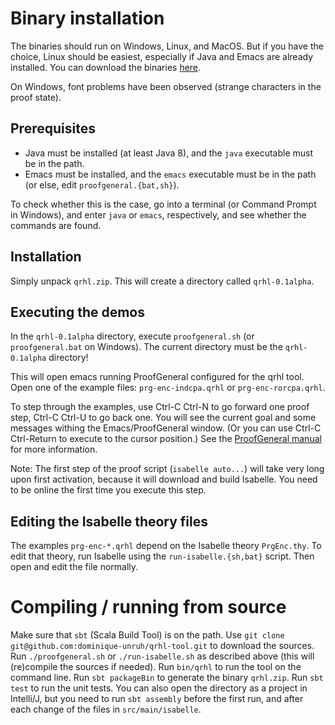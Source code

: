 # Binary installation

The binaries should run on Windows, Linux, and MacOS.
But if you have the choice, Linux should be easiest, especially if Java and Emacs are already installed.
You can download the binaries [here](https://www.ut.ee/~unruh/qrhl.zip). 

On Windows, font problems have been observed (strange characters in the proof state).  

## Prerequisites

* Java must be installed (at least Java 8), and the `java` executable must be in the path.
* Emacs must be installed, and the `emacs` executable must be in the path (or else, edit `proofgeneral.{bat,sh}`).

To check whether this is the case, go into a terminal (or Command Prompt in Windows),
and enter `java` or `emacs`, respectively, and see whether the commands are found.


## Installation

Simply unpack `qrhl.zip`. This will create a directory called `qrhl-0.1alpha`.


## Executing the demos

In the `qrhl-0.1alpha` directory, execute `proofgeneral.sh` (or `proofgeneral.bat` on Windows).
The current directory must be the `qrhl-0.1alpha` directory!

This will open emacs running ProofGeneral configured for the qrhl
tool.  Open one of the example files: `prg-enc-indcpa.qrhl` or
`prg-enc-rorcpa.qrhl`.

To step through the examples, use Ctrl-C Ctrl-N to go forward one proof step, Ctrl-C Ctrl-U to go back one.
You will see the current goal and some messages withing the Emacs/ProofGeneral window.
(Or you can use Ctrl-C Ctrl-Return to execute to the cursor position.)
See the [ProofGeneral manual](https://proofgeneral.github.io/doc/userman/) for more information.

Note: The first step of the proof script (`isabelle auto...`) will take very long upon first activation,
because it will download and build Isabelle. 
You need to be online the first time you execute this step. 


## Editing the Isabelle theory files

The examples `prg-enc-*.qrhl` depend on the Isabelle theory `PrgEnc.thy`.
To edit that theory, run Isabelle using the `run-isabelle.{sh,bat}` script.
Then open and edit the file normally.

# Compiling / running from source

Make sure that `sbt` (Scala Build Tool) is on the path.
Use `git clone git@github.com:dominique-unruh/qrhl-tool.git` to download the sources.
Run `./proofgeneral.sh` or `./run-isabelle.sh` as described above (this will (re)compile the sources if needed).
Run `bin/qrhl` to run the tool on the command line.
Run `sbt packageBin` to generate the binary `qrhl.zip`.
Run `sbt test` to run the unit tests.
You can also open the directory as a project in Intelli/J, but you need to run `sbt assembly` before the first run,
and after each change of the files in `src/main/isabelle`.
